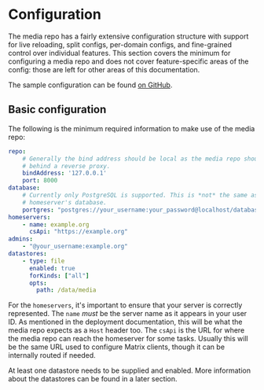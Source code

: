 # Configuration

The media repo has a fairly extensive configuration structure with support for live reloading,
split configs, per-domain configs, and fine-grained control over individual features. This
section covers the minimum for configuring a media repo and does not cover feature-specific areas
of the config: those are left for other areas of this documentation.

The sample configuration can be found [on GitHub](https://github.com/turt2live/matrix-media-repo/blob/master/config.sample.yaml).

## Basic configuration

The following is the minimum required information to make use of the media repo:

```yaml
repo:
    # Generally the bind address should be local as the media repo should be
    # behind a reverse proxy.
    bindAddress: '127.0.0.1'
    port: 8000
database:
    # Currently only PostgreSQL is supported. This is *not* the same as your
    # homeserver's database.
    portgres: "postgres://your_username:your_password@localhost/database_name?sslmode=require"
homeservers:
    - name: example.org
      csApi: "https://example.org"
admins:
    - "@your_username:example.org"
datastores:
    - type: file
      enabled: true
      forKinds: ["all"]
      opts:
        path: /data/media
```

For the `homeservers`, it's important to ensure that your server is correctly represented. The `name`
*must* be the server name as it appears in your user ID. As mentioned in the deployment documentation,
this will be what the media repo expects as a `Host` header too. The `csApi` is the URL for where the
media repo can reach the homeserver for some tasks. Usually this will be the same URL used to
configure Matrix clients, though it can be internally routed if needed.

At least one datastore needs to be supplied and enabled. More information about the datastores can be
found in a later section.

